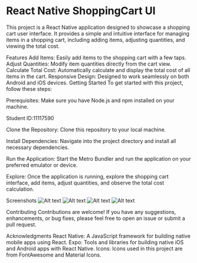 # React Native ShoppingCart UI

This project is a React Native application designed to showcase a shopping cart user interface. It provides a simple and intuitive interface for managing items in a shopping cart, including adding items, adjusting quantities, and viewing the total cost.

Features
Add Items: Easily add items to the shopping cart with a few taps.
Adjust Quantities: Modify item quantities directly from the cart view.
Calculate Total Cost: Automatically calculate and display the total cost of all items in the cart.
Responsive Design: Designed to work seamlessly on both Android and iOS devices.
Getting Started
To get started with this project, follow these steps:

Prerequisites: Make sure you have Node.js and npm installed on your machine.

Student ID:11117590


Clone the Repository: Clone this repository to your local machine.

Install Dependencies: Navigate into the project directory and install all necessary dependencies.

Run the Application: Start the Metro Bundler and run the application on your preferred emulator or device.

Explore: Once the application is running, explore the shopping cart interface, add items, adjust quantities, and observe the total cost calculation.

Screenshots
![Alt text](assets/photo_5798849742963327888_y.jpg) ![Alt text](assets/photo_5798849742963327885_y.jpg) ![Alt text](assets/photo_5798849742963327887_y.jpg) ![Alt text](assets/photo_5798849742963327888_y.jpg)

Contributing
Contributions are welcome! If you have any suggestions, enhancements, or bug fixes, please feel free to open an issue or submit a pull request.

Acknowledgments
React Native: A JavaScript framework for building native mobile apps using React.
Expo: Tools and libraries for building native iOS and Android apps with React Native.
Icons: Icons used in this project are from FontAwesome and Material Icons.
